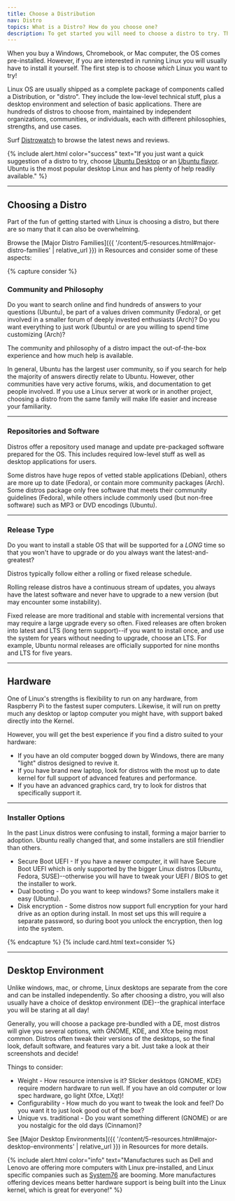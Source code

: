 ```yaml
---
title: Choose a Distribution
nav: Distro
topics: What is a Distro? How do you choose one?
description: To get started you will need to choose a distro to try. This section presents info to demystify the options.
---
```


When you buy a Windows, Chromebook, or Mac computer, the OS comes pre-installed. 
However, if you are interested in running Linux you will usually have to install it yourself.
The first step is to choose *which* Linux you want to try!

Linux OS are usually shipped as a complete package of components called a <span class="term">Distribution</span>, or "distro".
They include the low-level technical stuff, plus a desktop environment and selection of basic applications.
There are hundreds of distros to choose from, maintained by independent organizations, communities, or individuals, each with different philosophies, strengths, and use cases.

Surf [Distrowatch](https://distrowatch.com/) to browse the latest news and reviews.

{% include alert.html color="success" text="If you just want a quick suggestion of a distro to try, choose [Ubuntu Desktop](https://ubuntu.com/download/desktop) or an [Ubuntu flavor](https://ubuntu.com/download/flavours). Ubuntu is the most popular desktop Linux and has plenty of help readily available." %}

-------------

## Choosing a Distro

Part of the fun of getting started with Linux is choosing a distro, but there are so many that it can also be overwhelming.

Browse the [Major Distro Families]({{ '/content/5-resources.html#major-distro-families' | relative_url }}) in Resources and consider some of these aspects:

{% capture consider %}
### Community and Philosophy

Do you want to search online and find hundreds of answers to your questions (Ubuntu), be part of a values driven community (Fedora), or get involved in a smaller forum of deeply invested enthusiasts (Arch)? 
Do you want everything to just work (Ubuntu) or are you willing to spend time customizing (Arch)?

The community and philosophy of a distro impact the out-of-the-box experience and how much help is available.

In general, Ubuntu has the largest user community, so if you search for help the majority of answers directly relate to Ubuntu.
However, other communities have very active forums, wikis, and documentation to get people involved.
If you use a Linux server at work or in another project, choosing a distro from the same family will make life easier and increase your familiarity.

----------

### Repositories and Software

Distros offer a <span class="term">repository</span> used manage and update pre-packaged software prepared for the OS.
This includes required low-level stuff as well as desktop applications for users.

Some distros have huge repos of vetted stable applications (Debian),
others are more up to date (Fedora), 
or contain more community packages (Arch).
Some distros package only free software that meets their community guidelines (Fedora), while others include commonly used (but non-free software) such as MP3 or DVD encodings (Ubuntu).

----------

### Release Type

Do you want to install a stable OS that will be supported for a *LONG* time so that you won't have to upgrade or do you always want the latest-and-greatest?

Distros typically follow either a rolling or fixed release schedule. 

<span class="term">Rolling release</span> distros have a continuous stream of updates, you always have the latest software and never have to upgrade to a new version (but may encounter some instability). 

<span class="term">Fixed release</span> are more traditional and stable with incremental versions that may require a large upgrade every so often. 
Fixed releases are often broken into latest and LTS (long term support)--if you want to install once, and use the system for years without needing to upgrade, choose an LTS. 
For example, Ubuntu normal releases are officially supported for nine months and LTS for five years.

----------

## Hardware

One of Linux's strengths is flexibility to run on any hardware, from Raspberry Pi to the fastest super computers.
Likewise, it will run on pretty much any desktop or laptop computer you might have, with support baked directly into the Kernel.

However, you will get the best experience if you find a distro suited to your hardware:

- If you have an old computer bogged down by Windows, there are many "light" distros designed to revive it.
- If you have brand new laptop, look for distros with the most up to date kernel for full support of advanced features and performance. 
- If you have an advanced graphics card, try to look for distros that specifically support it.

----------

### Installer Options

In the past Linux distros were confusing to install, forming a major barrier to adoption.
Ubuntu really changed that, and some installers are still friendlier than others. 

- <span class="term">Secure Boot UEFI</span> - If you have a newer computer, it will have Secure Boot UEFI which is only supported by the bigger Linux distros (Ubuntu, Fedora, SUSE)--otherwise you will have to tweak your UEFI / BIOS to get the installer to work.
- <span class="term">Dual booting</span> - Do you want to keep windows? Some installers make it easy (Ubuntu).
- <span class="term">Disk encryption</span> - Some distros now support full encryption for your hard drive as an option during install. In most set ups this will require a separate password, so during boot you unlock the encryption, then log into the system.

{% endcapture %}
{% include card.html text=consider %}

-------------------

## Desktop Environment

Unlike windows, mac, or chrome, Linux desktops are separate from the core and can be installed independently.
So after choosing a distro, you will also usually have a choice of <span class="term">desktop environment</span> (DE)--the graphical interface you will be staring at all day!

Generally, you will choose a package pre-bundled with a DE, most distros will give you several options, with <span class="term">GNOME</span>, <span class="term">KDE</span>, and <span class="term">Xfce</span> being most common.
Distros often tweak their versions of the desktops, so the final look, default software, and features vary a bit. 
Just take a look at their screenshots and decide! 

Things to consider:

- Weight - How resource intensive is it? Slicker desktops (GNOME, KDE) require modern hardware to run well. If you have an old computer or low spec hardware, go light (Xfce, LXqt)!
- Configurability - How much do you want to tweak the look and feel? Do you want it to just look good out of the box?
- Unique vs. traditional - Do you want something different (GNOME) or are you nostalgic for the old days (Cinnamon)?

See [Major Desktop Environments]({{ '/content/5-resources.html#major-desktop-environments' | relative_url }}) in Resources for more details.

{% include alert.html color="info" text="Manufactures such as Dell and Lenovo are offering more computers with Linux pre-installed, and Linux specific companies such as [System76](https://system76.com/) are booming. More manufactures offering devices means better hardware support is being built into the Linux kernel, which is great for everyone!" %}
